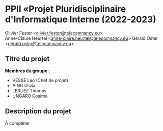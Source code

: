 # PPII «Projet Pluridisciplinaire d'Informatique Interne (2022-2023)

Olivier Festor <<olivier.festor@telecomnancy.eu>>  
Anne-Claure Heurtel <<anne-claire.heurtel@telecomnancy.eu>>
Gérald Oster <<gerald.oster@telecomnancy.eu>>  


## Titre du projet

**Membres du groupe** :
- VESSE Léo       (Chef de projet)
- AING Olivia
- LERUEZ Thomas
- UNGARO Cosimo

## Description du projet

À compléter
